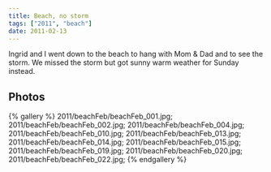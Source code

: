 ```yaml
---
title: Beach, no storm
tags: ["2011", "beach"]
date: 2011-02-13
---
```

Ingrid and I went down to the beach to hang with Mom & Dad and to see the storm.  We missed the storm but got sunny warm weather for Sunday instead.

<h2>Photos</h2>
{% gallery %} 
2011/beachFeb/beachFeb_001.jpg;
2011/beachFeb/beachFeb_002.jpg;
2011/beachFeb/beachFeb_004.jpg;
2011/beachFeb/beachFeb_010.jpg;
2011/beachFeb/beachFeb_013.jpg;
2011/beachFeb/beachFeb_014.jpg;
2011/beachFeb/beachFeb_015.jpg;
2011/beachFeb/beachFeb_019.jpg;
2011/beachFeb/beachFeb_020.jpg;
2011/beachFeb/beachFeb_022.jpg;
{% endgallery %}
